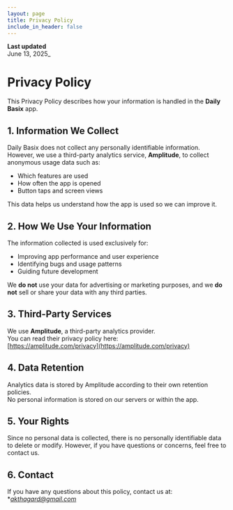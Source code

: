 ```yaml
---
layout: page
title: Privacy Policy
include_in_header: false
---
```


**Last updated**  
June 13, 2025_

# Privacy Policy

This Privacy Policy describes how your information is handled in the **Daily Basix** app.

## 1. Information We Collect

Daily Basix does not collect any personally identifiable information. However, we use a third-party analytics service, **Amplitude**, to collect anonymous usage data such as:

- Which features are used
- How often the app is opened
- Button taps and screen views

This data helps us understand how the app is used so we can improve it.

## 2. How We Use Your Information

The information collected is used exclusively for:

- Improving app performance and user experience
- Identifying bugs and usage patterns
- Guiding future development

We **do not** use your data for advertising or marketing purposes, and we **do not** sell or share your data with any third parties.

## 3. Third-Party Services

We use **Amplitude**, a third-party analytics provider.  
You can read their privacy policy here:  
[https://amplitude.com/privacy](https://amplitude.com/privacy)

## 4. Data Retention

Analytics data is stored by Amplitude according to their own retention policies.  
No personal information is stored on our servers or within the app.

## 5. Your Rights

Since no personal data is collected, there is no personally identifiable data to delete or modify. However, if you have questions or concerns, feel free to contact us.

## 6. Contact

If you have any questions about this policy, contact us at:  
**akthagard@gmail.com*